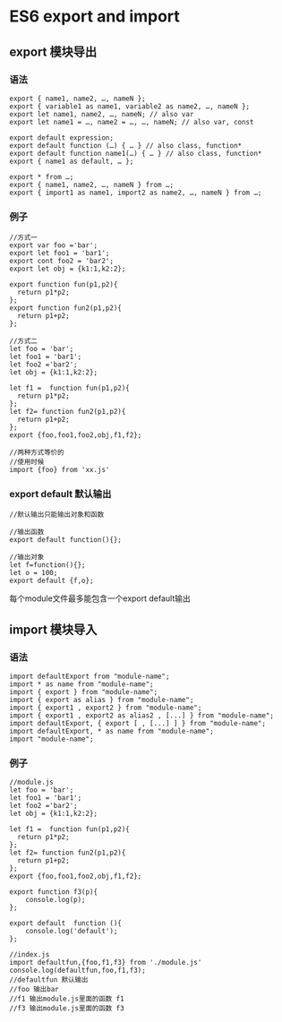 # ES6 export and import

## export 模块导出


### 语法
    export { name1, name2, …, nameN };
	export { variable1 as name1, variable2 as name2, …, nameN };
	export let name1, name2, …, nameN; // also var
	export let name1 = …, name2 = …, …, nameN; // also var, const
	
	export default expression;
	export default function (…) { … } // also class, function*
	export default function name1(…) { … } // also class, function*
	export { name1 as default, … };
	
	export * from …;
	export { name1, name2, …, nameN } from …;
	export { import1 as name1, import2 as name2, …, nameN } from …;

### 例子
	//方式一
	export var foo ='bar';
	export let foo1 = 'bar1';
	export cont foo2 = 'bar2';
    export let obj = {k1:1,k2:2};

	export function fun(p1,p2){
	  return p1*p2;
	};
	export function fun2(p1,p2){
	  return p1+p2;
	};
	
	//方式二
	let foo = 'bar';
	let foo1 = 'bar1';
	let	foo2 ='bar2';
	let obj	= {k1:1,k2:2};
	
	let f1 =  function fun(p1,p2){
	  return p1*p2;
	};
	let f2= function fun2(p1,p2){
	  return p1+p2;
	};
	export {foo,foo1,foo2,obj,f1,f2};
	
	//两种方式等价的
	//使用时候
    import {foo} from 'xx.js'


### export default 默认输出

	//默认输出只能输出对象和函数

	//输出函数
	export default function(){};

	//输出对象
	let f=function(){};
	let o = 100;
	export default {f,o};
每个module文件最多能包含一个export default输出

## import 模块导入

### 语法
    import defaultExport from "module-name";
	import * as name from "module-name";
	import { export } from "module-name";
	import { export as alias } from "module-name";
	import { export1 , export2 } from "module-name";
	import { export1 , export2 as alias2 , [...] } from "module-name";
	import defaultExport, { export [ , [...] ] } from "module-name";
	import defaultExport, * as name from "module-name";
	import "module-name";

### 例子
    //module.js
	let foo = 'bar';
	let foo1 = 'bar1';
	let	foo2 ='bar2';
	let obj	= {k1:1,k2:2};
	
	let f1 =  function fun(p1,p2){
	  return p1*p2;
	};
	let f2= function fun2(p1,p2){
	  return p1+p2;
	};
	export {foo,foo1,foo2,obj,f1,f2};
	
	export function f3(p){
		console.log(p);
	};
	
	export default  function (){
		console.log('default');
	};
	    
    //index.js
	import defaultfun,{foo,f1,f3} from './module.js'
    console.log(defaultfun,foo,f1,f3);
    //defaultfun 默认输出
	//foo 输出bar
	//f1 输出module.js里面的函数 f1
	//f3 输出module.js里面的函数 f3